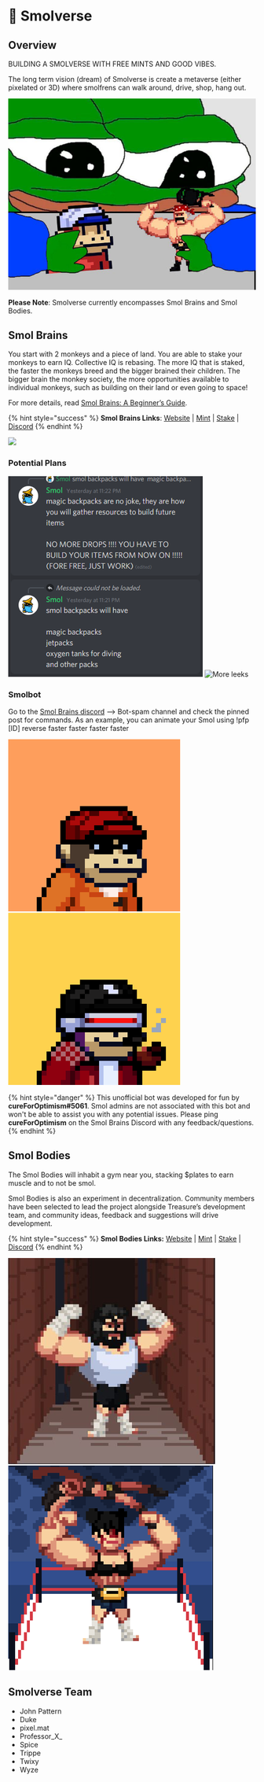 # 🧠 Smolverse

## Overview

BUILDING A SMOLVERSE WITH FREE MINTS AND GOOD VIBES.&#x20;

The long term vision (dream) of Smolverse is create a metaverse (either pixelated or 3D) where smolfrens can walk around, drive, shop, hang out.&#x20;

![](../../../.gitbook/assets/FGSbrNuXMAUfGrZ.jpg)

**Please Note**: Smolverse currently encompasses Smol Brains and Smol Bodies.

## Smol Brains

You start with 2 monkeys and a piece of land. You are able to stake your monkeys to earn IQ. Collective IQ is rebasing. The more IQ that is staked, the faster the monkeys breed and the bigger brained their children. The bigger brain the monkey society, the more opportunities available to individual monkeys, such as building on their land or even going to space!

For more details, read [Smol Brains: A Beginner’s Guide](https://medium.com/@SMOLBRAINS/smol-brains-a-beginners-guide-268e1b24aab8).

{% hint style="success" %}
**Smol Brains Links**: [Website](https://www.smolverse.lol) | [Mint](https://smolverse.lol/station) | [Stake](https://smolverse.lol/stake) | [Discord](http://discord.gg/smolbrains)
{% endhint %}

![](../../../.gitbook/assets/Bildschirmfoto\_2021-12-11\_um\_11.43.55.png)

### Potential Plans

![May or may not be affa leaks](<../../../.gitbook/assets/image (5) (1) (1) (2).png>) ![More leeks](../../../.gitbook/assets/Screenshot\_3.jpg)

### Smolbot&#x20;

Go to the [Smol Brains discord](https://discord.gg/gBYkwEk4fN) --> Bot-spam channel and check the pinned post for commands. As an example, you can animate your Smol using !pfp \[ID] reverse faster faster faster faster

![](../../../.gitbook/assets/439.gif) ![](../../../.gitbook/assets/2251.gif)

{% hint style="danger" %}
This unofficial bot was developed for fun by **cureForOptimism#5061**. Smol admins are not associated with this bot and won't be able to assist you with any potential issues. Please ping **cureForOptimism** on the Smol Brains Discord with any feedback/questions.
{% endhint %}

## Smol Bodies

The Smol Bodies will inhabit a gym near you, stacking $plates to earn muscle and to not be smol.

Smol Bodies is also an experiment in decentralization. Community members have been selected to lead the project alongside Treasure’s development team, and community ideas, feedback and suggestions will drive development.

{% hint style="success" %}
**Smol Bodies Links:** [Website](https://www.smolverse.lol) | [Mint](https://smolverse.lol/station) | [Stake](https://www.smolverse.lol/smolbodies) | [Discord](https://discord.gg/XCKDQfRsXU)
{% endhint %}

![](<../../../.gitbook/assets/image (7).png>) ![](<../../../.gitbook/assets/unknown (6).png>)

## **Smolverse Team**&#x20;

* John Pattern
* Duke
* pixel.mat
* Professor\_X\_
* Spice
* Trippe
* Twixy
* Wyze
